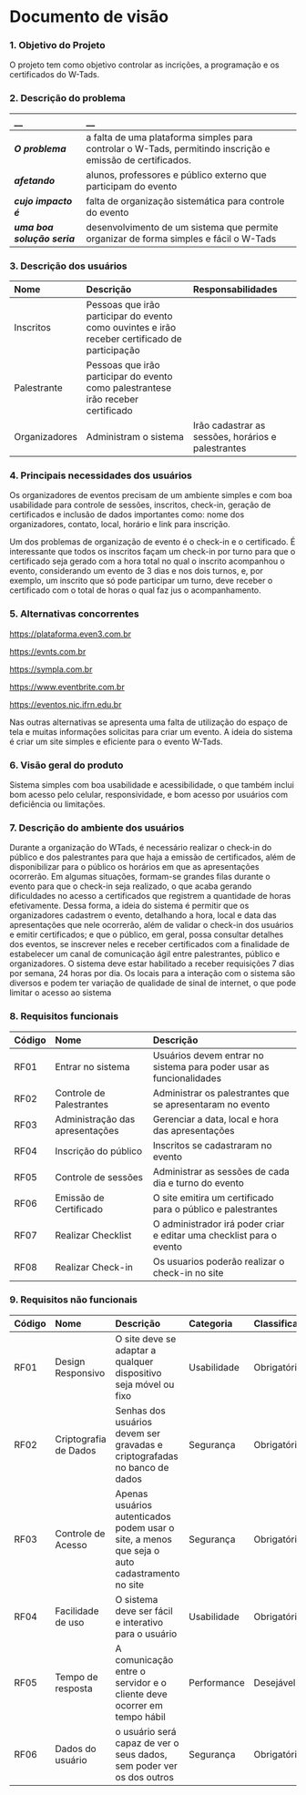# Documento de visão


### 1. Objetivo do Projeto 

O projeto tem como objetivo controlar as incrições, a programação e os certificados do W-Tads.
 

### 2. Descrição do problema 

|         __        | __   |
|:------------------|:-----|
| **_O problema_**    | a falta de uma plataforma simples para controlar o W-Tads, permitindo inscrição e emissão de certificados.  |
| **_afetando_**      | alunos, professores e público externo que participam do evento|
| **_cujo impacto é_**| falta de organização sistemática para controle do evento                                    |
| **_uma boa solução seria_** | desenvolvimento de um sistema que permite organizar de forma simples e fácil o W-Tads |


### 3. Descrição dos usuários

| Nome | Descrição | Responsabilidades |
|:---  |:--- |:--- |
| Inscritos  | Pessoas que irão participar do evento como ouvintes e irão receber certificado de participação |
| Palestrante  | Pessoas que irão participar do evento como palestrantese irão receber certificado |
| Organizadores | Administram o sistema | Irão cadastrar as sessões, horários e palestrantes |



### 4. Principais necessidades dos usuários
 
Os organizadores de eventos precisam de um ambiente simples e com boa usabilidade para controle de sessões, inscritos, check-in, geração de certificados e 
inclusão de dados importantes como: nome dos organizadores, contato, local, horário e link para inscrição.

Um dos problemas de organização de evento é o check-in e o certificado. É interessante que todos os inscritos façam um check-in por turno para que o certificado seja 
gerado com a hora total no qual o inscrito acompanhou o evento, considerando um evento de 3 dias e nos dois turnos, e, por exemplo, um inscrito que só pode participar um 
turno, deve receber o certificado com o total de horas o qual faz jus o acompanhamento.




### 5.	Alternativas concorrentes
https://plataforma.even3.com.br

https://evnts.com.br

https://sympla.com.br

https://www.eventbrite.com.br

https://eventos.nic.ifrn.edu.br

Nas outras alternativas se apresenta uma falta de utilização do espaço de tela e muitas informações solicitas para criar um evento. A ideia do sistema é criar um site simples e eficiente para o evento W-Tads.

### 6.	Visão geral do produto
Sistema simples com boa usabilidade e acessibilidade, o que também inclui bom acesso pelo celular, responsividade, e bom acesso por usuários com deficiência ou limitações. 

### 7. Descrição do ambiente dos usuários
Durante a organização do WTads, é necessário realizar o check-in do público e dos palestrantes para que haja a emissão de certificados, além de disponibilizar para o público os horários em que as apresentações ocorrerão. Em algumas situações, formam-se grandes filas durante o evento para que o check-in seja realizado, o que acaba gerando dificuldades no acesso a certificados que registrem a quantidade de horas efetivamente.
Dessa forma, a ideia do sistema é permitir que os organizadores cadastrem o evento, detalhando a hora, local e data das apresentações que nele ocorrerão, além de validar o check-in dos usuários e emitir certificados; e que o público, em geral, possa consultar detalhes dos eventos, se inscrever neles e receber certificados com a finalidade de estabelecer um canal de comunicação ágil entre palestrantes, público e organizadores. 
O sistema deve estar habilitado a receber requisições 7 dias por semana, 24 horas por dia. Os locais para a interação com o sistema são diversos e podem ter variação de qualidade de sinal de internet, o que pode limitar o acesso ao sistema



### 8. Requisitos funcionais
| Código | Nome | Descrição |
|:--- | :--- | :--- |
|RF01|Entrar no sistema | Usuários devem entrar no sistema para poder usar as funcionalidades|
|RF02|Controle de Palestrantes | Administrar os palestrantes que se apresentaram no evento|
|RF03|Administração das apresentações | Gerenciar a data, local e hora das apresentações|
|RF04|Inscrição do público | Inscritos se cadastraram no evento|
|RF05|Controle de sessões | Administrar as sessões de cada dia e turno do evento|
|RF06|Emissão de Certificado | O site emitira um certificado para o público e palestrantes|
|RF07|Realizar Checklist | O administrador irá poder criar e editar uma checklist para o evento|
|RF08|Realizar Check-in | Os usuarios poderão realizar o check-in no site|

### 9. Requisitos não funcionais
| Código | Nome | Descrição | Categoria | Classificação |
|:--- | :--- | :--- | :--- | :--- | 
|RF01|Design Responsivo | O site deve se adaptar a qualquer dispositivo seja móvel ou fixo | Usabilidade | Obrigatório|
|RF02|Criptografia de Dados | Senhas dos usuários devem ser gravadas e criptografadas no banco de dados | Segurança | Obrigatório|
|RF03|Controle de Acesso | Apenas usuários autenticados podem usar o site, a menos que seja o auto cadastramento no site | Segurança | Obrigatório|
|RF04|Facilidade de uso | O sistema deve ser fácil e interativo para o usuário | Usabilidade | Obrigatório|
|RF05|Tempo de resposta | A comunicação entre o servidor e o cliente deve ocorrer em tempo hábil | Performance | Desejável|
|RF06|Dados do usuário | o usuário será capaz de ver o seus dados, sem poder ver os dos outros | Segurança | Obrigatório|
